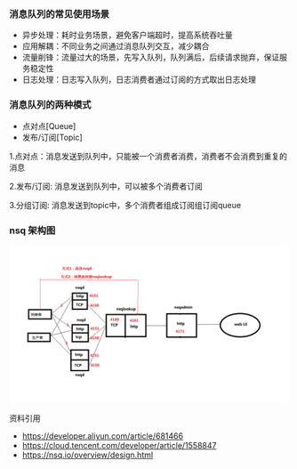 ### 消息队列的常见使用场景
- 异步处理：耗时业务场景，避免客户端超时，提高系统吞吐量
- 应用解耦：不同业务之间通过消息队列交互，减少耦合
- 流量削锋：流量过大的场景，先写入队列，队列满后，后续请求抛弃，保证服务稳定性
- 日志处理：日志写入队列，日志消费者通过订阅的方式取出日志处理

### 消息队列的两种模式
- 点对点[Queue]
- 发布/订阅[Topic]

1.点对点：消息发送到队列中，只能被一个消费者消费，消费者不会消费到重复的消息

2.发布/订阅: 消息发送到队列中，可以被多个消费者订阅

3.分组订阅: 消息发送到topic中，多个消费者组成订阅组订阅queue

### nsq 架构图
![](https://github.com/liangjfblue/liangjfblue.github.io/blob/master/img/post_nsq_jaigou.png?raw=true)







资料引用
- https://developer.aliyun.com/article/681466
- https://cloud.tencent.com/developer/article/1558847
- https://nsq.io/overview/design.html
